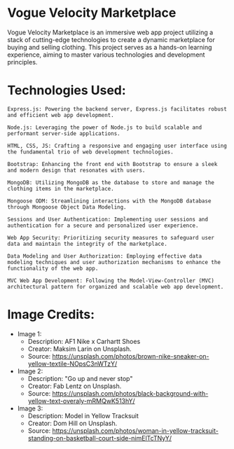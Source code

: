 # Vogue Velocity Marketplace

Vogue Velocity Marketplace is an immersive web app project utilizing a stack of cutting-edge technologies to create a dynamic marketplace for buying and selling clothing. This project serves as a hands-on learning experience, aiming to master various technologies and development principles.

# Technologies Used:

    Express.js: Powering the backend server, Express.js facilitates robust and efficient web app development.

    Node.js: Leveraging the power of Node.js to build scalable and performant server-side applications.

    HTML, CSS, JS: Crafting a responsive and engaging user interface using the fundamental trio of web development technologies.

    Bootstrap: Enhancing the front end with Bootstrap to ensure a sleek and modern design that resonates with users.

    MongoDB: Utilizing MongoDB as the database to store and manage the clothing items in the marketplace.

    Mongoose ODM: Streamlining interactions with the MongoDB database through Mongoose Object Data Modeling.

    Sessions and User Authentication: Implementing user sessions and authentication for a secure and personalized user experience.

    Web App Security: Prioritizing security measures to safeguard user data and maintain the integrity of the marketplace.

    Data Modeling and User Authorization: Employing effective data modeling techniques and user authorization mechanisms to enhance the functionality of the web app.

    MVC Web App Development: Following the Model-View-Controller (MVC) architectural pattern for organized and scalable web app development.

# Image Credits:

  - Image 1:
      - Description: AF1 Nike x Carhartt Shoes
      - Creator: Maksim Larin on Unsplash.
      - Source: https://unsplash.com/photos/brown-nike-sneaker-on-yellow-textile-NOpsC3nWTzY/
  - Image 2:
      - Description: "Go up and never stop"
      - Creator: Fab Lentz on Unsplash.
      - Source: https://unsplash.com/photos/black-background-with-yellow-text-overaly-mRMQwK513hY/
  - Image 3:
      - Description: Model in Yellow Tracksuit
      - Creator: Dom Hill on Unsplash.
      - Source: https://unsplash.com/photos/woman-in-yellow-tracksuit-standing-on-basketball-court-side-nimElTcTNyY/
  
